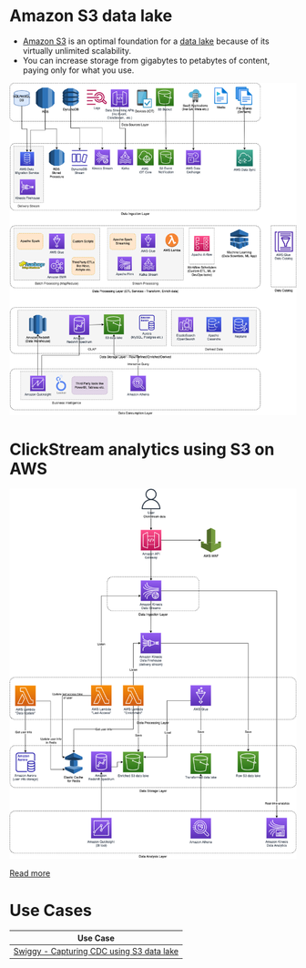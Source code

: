 # Amazon S3 data lake
- [Amazon S3](https://docs.aws.amazon.com/whitepapers/latest/building-data-lakes/amazon-s3-data-lake-storage-platform.html) is an optimal foundation for a [data lake](../../../../6_BigDataServices/DataStorage/DataLake.md) because of its virtually unlimited scalability.
- You can increase storage from gigabytes to petabytes of content, paying only for what you use.

![](../../../../6_BigDataServices/Data-Architecture-ETL-Ingestion-Processing-Analytics.png)

# ClickStream analytics using S3 on AWS

![](../../../../0_HLDUseCasesProblems/AWS_ClickStreamAnalytics/AWSClickStreamAnalytic.png)

[Read more](../../../../0_HLDUseCasesProblems/AWS_ClickStreamAnalytics/Readme.md)

# Use Cases

| Use Case                                                                                                           |
|--------------------------------------------------------------------------------------------------------------------|
| [Swiggy - Capturing CDC using S3 data lake](../../../../1_TechStacks/SwiggyTechStack.md) |

